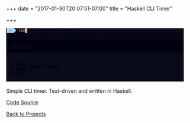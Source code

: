 +++
date = "2017-01-30T20:07:51-07:00"
title = "Haskell CLI Timer"

+++

![timer](/img/projects/timer.gif)

Simple CLI timer. Test-driven and written in Haskell.

[Code Source](https://github.com/bertoort/terminal-countdown-timer)

[Back to Projects](/projects)
